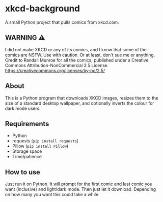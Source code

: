 # xkcd-background
A small Python project that pulls comics from xkcd.com.
## WARNING ⚠️
I did not make XKCD or any of its comics, and I know that some of the comics are NSFW. Use with caution. Or at least, don't sue me or anything.
Credit to Randall Munroe for all the comics, published under a Creative Commons Attribution-NonCommercial 2.5 License. https://creativecommons.org/licenses/by-nc/2.5/
## About
This is a Python program that downloads XKCD images, resizes them to the size of a standard desktop wallpaper, and optionally inverts the colour for dark mode users.
## Requirements
 - Python
 - requests (```pip install requests```)
 - Pillow (```pip install Pillow```)
 - Storage space
 - Time/patience
## How to use
Just run it on Python. It will prompt for the first comic and last comic you want (inclusive) and light/dark mode. Then just let it download. Depending on how many you want this could take a while.
